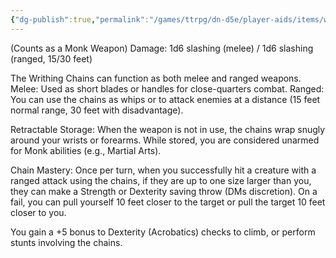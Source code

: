 ```yaml
---
{"dg-publish":true,"permalink":"/games/ttrpg/dn-d5e/player-aids/items/writhing-chains/","tags":["TTRPG/DND/5e"]}
---
```


(Counts as a Monk Weapon)
 Damage: 1d6 slashing (melee) / 1d6 slashing (ranged, 15/30 feet)

The Writhing Chains can function as both melee and ranged weapons.
Melee: Used as short blades or handles for close-quarters combat.
Ranged: You can use the chains as whips or to attack enemies at a distance (15 feet normal range, 30 feet with disadvantage).

Retractable Storage:
When the weapon is not in use, the chains wrap snugly around your wrists or forearms.
While stored, you are considered unarmed for Monk abilities (e.g., Martial Arts). 

Chain Mastery:
Once per turn, when you successfully hit a creature with a ranged attack using the chains, if they are up to one size larger than you, they can make a Strength or Dexterity saving throw (DMs discretion). On a fail, you can pull yourself 10 feet closer to the target or pull the target 10 feet closer to you.

You gain a +5 bonus to Dexterity (Acrobatics) checks to climb, or perform stunts involving the chains.